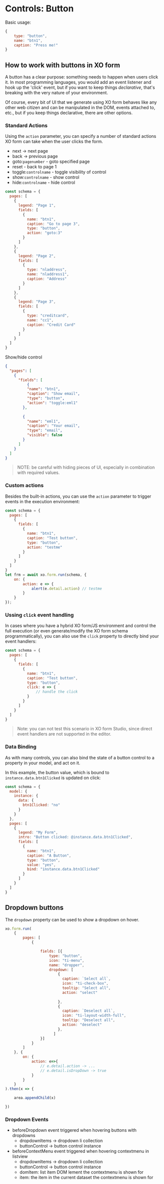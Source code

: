 # Controls: Button

Basic usage:

```js
{
    type: "button",
    name: "btn1",
    caption: "Press me!"
}
```

## How to work with buttons in XO form

A button has a clear purpose: something needs to happen when users click it.
In most programming languages, you would add an event listener and hook up the 'click' event, but if you want to keep things *declarative*, that's breaking with the very nature of your environment.

Of course, every bit of UI that we generate using XO form behaves like any other web citizen and can be manipulated in the DOM, events attached to, etc., but if you keep things declarative, there are other options.

### Standard Actions

Using the ```action``` parameter, you can specify a number of standard actions XO form can take when the user clicks the form.

- next -> next page
- back -> previous page
- goto:```pagenumber``` - goto specified page
- reset - back to page 1
- toggle:```controlname``` - toggle visibility of control
- show:```controlname``` - show control
- hide:```controlname``` - hide control

```js
const schema = {
  pages: [
    {
      legend: "Page 1",
      fields: [
        {
          name: "btn1",
          caption: "Go to page 3",
          type: "button",
          action: "goto:3"
        }
      ]
    },
    {
      legend: "Page 2",
      fields: [
        {
          type: "nladdress",
          name: "nladdress1",
          caption: "Address"
        }
      ]
    },
    {
      legend: "Page 3",
      fields: [
        {
          type: "creditcard",
          name: "cc1",
          caption: "Credit Card"
        }
      ]
    }
  ]
}
```

Show/hide control

```json
{
  "pages": [
    {
      "fields": [
          {
          "name": "btn1",
          "caption": "Show email",
          "type": "button",
          "action": "toggle:eml1"
        },
        
        {
          "name": "eml1",
          "caption": "Your email",
          "type": "email",
          "visible": false
        }
      ]
    }
  ]
}
```

> NOTE: be careful with hiding pieces of UI, especially in combination with required values.

### Custom actions

Besides the built-in actions, you can use the ```action``` parameter to trigger events in the execution environment:

```js
const schema = {
  pages: [
    {
      fields: [
        {
          name: "btn1",
          caption: "Test button",
          type: "button",
          action: "testme"
        }
      ]
    }
  ]
}
let frm = await xo.form.run(schema, {
    on: {
        action: e => {
            alert(e.detail.action) // testme
        }
    }
});
```

### Ussing ```click``` event handling

In cases where you have a hybrid XO form/JS environment and control the full execution (or even generate/modify the XO form schema programmatically), you can also use the ```click``` property to directly bind your event handlers:

```js
const schema = {
  pages: [
    {
      fields: [
        {
          name: "btn1",
          caption: "Test button",
          type: "button",
          click: e => {
              // handle the click
          }
        }
      ]
    }
  ]
}
```

> Note: you can not test this scenario in XO form Studio, since direct event handlers are not supported in the editor.

### Data Binding

As with many controls, you can also bind the state of a button control to a property in your model, and act on it.

In this example, the button value, which is bound to ```instance.data.btn1Clicked``` is updated on click:


```js
const schema = {
  model: {
    instance: {
      data: {
        btn1Clicked: "no"
      }
    }
  },
  pages: [
    {
      legend: "My Form",
      intro: "Button clicked: @instance.data.btn1Clicked",
      fields: [
        {
          name: "btn1",
          caption: "A Button",
          type: "button",
          value: "yes",
          bind: "instance.data.btn1Clicked"
        }
      ]
    }
  ]
}
```

## Dropdown buttons

The ```dropdown``` property can be used to show a dropdown on hover.

```js
xo.form.run(
    {
        pages: [
            {

                fields: [{
                    type: "button",
                    icon: "ti-menu",
                    name: "dropper",
                    dropdown: [
                        {
                          caption: `Select all`,
                          icon: "ti-check-box",
                          tooltip: "Select all",
                          action: "select"
                          
                        },
                        {
                          caption: `Deselect all`,
                          icon: "ti-layout-width-full",
                          tooltip: "Deselect all",
                          action: "deselect"
                        },
                      ]
                }]
            }
        ]
    }, {
        on: {
            action: e=>{
                // e.detail.action -> ...
                // e.detail.isDropDown -> true
            }
        }
    }
).then(x => {

    area.appendChild(x)

})
```

### Dropdown Events

- beforeDropdown event triggered when hovering buttons with dropdowns 
  - dropdownItems -> dropdown li collection
  - buttonControl -> button control instance
- beforeContextMenu event triggered when hovering contextmenu in listview
  - dropdownItems -> dropdown li collection
  - buttonControl -> button control instance
  - domItem: list item DOM lement the contextmenu is shown for
  - item: the item in the current dataset the contextmenu is shown for